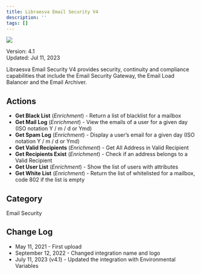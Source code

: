 ```yaml
---
title: Libraesva Email Security V4
description: ''
tags: []
---
```


![](/img/platform-services/automation-service/app-central/logos/libraesva-email-security-v4.png)

Version: 4.1  
Updated: Jul 11, 2023

Libraesva Email Security V4 provides security, continuity and compliance capabilities that include the Email Security Gateway, the Email Load Balancer and the Email Archiver.

## Actions

* **Get Black List** (*Enrichment*) - Return a list of blacklist for a mailbox
* **Get Mail Log** (*Enrichment*) - View the emails of a user for a given day (ISO notation Y / m / d or Ymd)
* **Get Spam Log** (*Enrichment*) - Display a user’s email for a given day (ISO notation Y / m / d or Ymd)
* **Get Valid Recipients** (*Enrichment*) - Get All Address in Valid Recipient
* **Get Recipients Exist** (*Enrichment*) - Check if an address belongs to a Valid Recipient
* **Get User List** (*Enrichment*) - Show the list of users with attributes
* **Get White List** (*Enrichment*) - Return the list of whitelisted for a mailbox, code 802 if the list is empty

## Category

Email Security

## Change Log

* May 11, 2021 - First upload
* September 12, 2022 - Changed integration name and logo
* July 11, 2023 (v4.1) - Updated the integration with Environmental Variables
